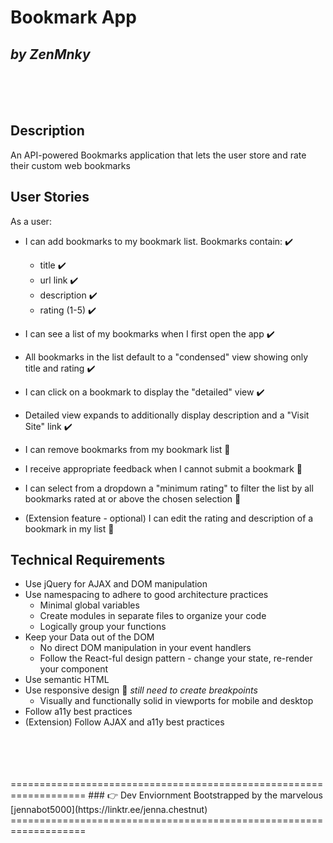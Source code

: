 # Bookmark App
## *by ZenMnky*
<br />
<br />
<br />

## Description

An API-powered Bookmarks application that lets the user store and rate their custom web bookmarks

## User Stories

As a user:

- I can add bookmarks to my bookmark list. Bookmarks contain: ✔️
    - title ✔️
    - url link ✔️
    - description ✔️
    - rating (1-5) ✔️
- I can see a list of my bookmarks when I first open the app ✔️

- All bookmarks in the list default to a "condensed" view showing only title and rating ✔️

- I can click on a bookmark to display the "detailed" view ✔️

- Detailed view expands to additionally display description and a "Visit Site" link ✔️

- I can remove bookmarks from my bookmark list 🚧

- I receive appropriate feedback when I cannot submit a bookmark 🚧

-  I can select from a dropdown a "minimum rating" to filter the list by all bookmarks rated at or above the chosen selection 🚧

-  (Extension feature - optional) I can edit the rating and description of a bookmark in my list 🤔

## Technical Requirements
- Use jQuery for AJAX and DOM manipulation
- Use namespacing to adhere to good architecture practices
    - Minimal global variables
    - Create modules in separate files to organize your code
    - Logically group your functions
- Keep your Data out of the DOM
    - No direct DOM manipulation in your event handlers
    - Follow the React-ful design pattern - change your state, re-render your component
- Use semantic HTML
- Use responsive design 🚧 *still need to create breakpoints*
    - Visually and functionally solid in viewports for mobile and desktop
- Follow a11y best practices 
- (Extension) Follow AJAX and a11y best practices

<br />
<br />
<br />
<br />
===================================================================
### 👉 Dev Enviornment Bootstrapped by the marvelous [jennabot5000](https://linktr.ee/jenna.chestnut)
===================================================================
